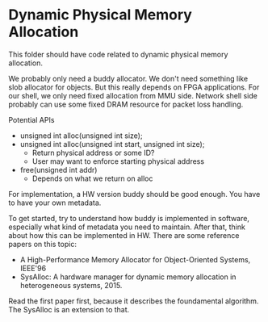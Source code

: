 # Dynamic Physical Memory Allocation

This folder should have code related to dynamic physical memory allocation.

We probably only need a buddy allocator. We don't need something like
slob allocator for objects. But this really depends on FPGA applications.
For our shell, we only need fixed allocation from MMU side.
Network shell side probably can use some fixed DRAM resource for packet loss handling.

Potential APIs
- unsigned int alloc(unsigned int size);
- unsigned int alloc(unsigned int start, unsigned int size);
	- Return physical address or some ID?
	- User may want to enforce starting physical address
- free(unsigned int addr)
	- Depends on what we return on alloc

For implementation, a HW version buddy should be good enough.
You have to have your own metadata.

To get started, try to understand how buddy is implemented in software,
especially what kind of metadata you need to maintain. After that,
think about how this can be implemented in HW. There are some reference
papers on this topic:
- A High-Performance Memory Allocator for Object-Oriented Systems, IEEE'96
- SysAlloc: A hardware manager for dynamic memory allocation in heterogeneous systems, 2015.

Read the first paper first, because it describes the foundamental algorithm.
The SysAlloc is an extension to that.
